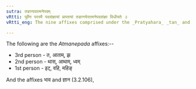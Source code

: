 ```yaml
---
sutra: तङानावात्मनेपदम्
vRtti: पूर्वेण परस्मै पदसंज्ञायां प्राप्तायां तङानयेरात्मनेपदसंज्ञा विधीयते ॥
vRtti_eng: The nine affixes comprised under the _Pratyahara_ _tan_ and the two ending in _ana_ (_Sanach and _Kanach_, which are substitutes of ल are called _Atmanepada_.

---
```

The following are the _Atmanepada_ affixes:--

- 3rd person - त, आताम्, झ
- 2nd person - थास्, आथाम्, ध्वम्
- 1st person - इट्, वहि, महिङ्

And the affixes भाव and ज्ञान (3.2.106),